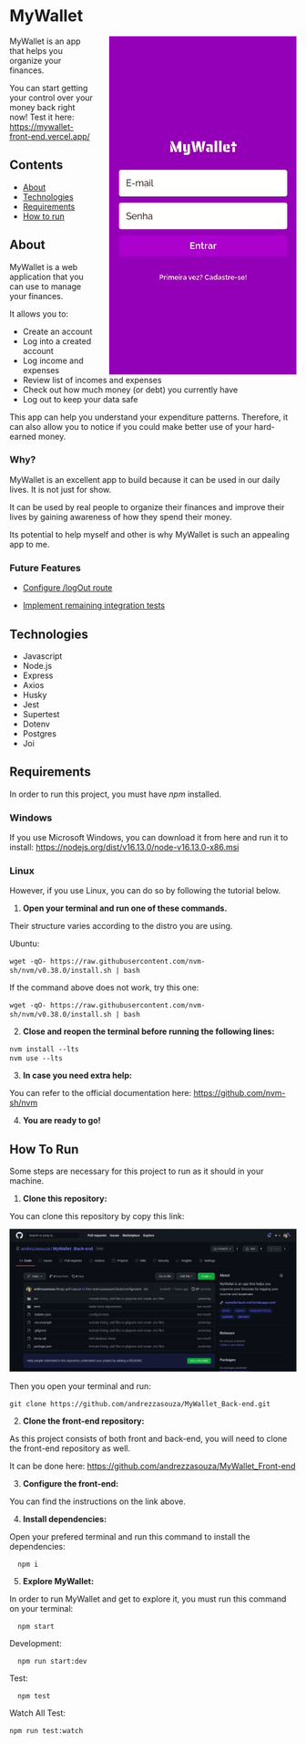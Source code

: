 <h1>MyWallet</h1>

<img src='./src/assets/images/mywallet.gif' alt='Gif showing how to use MyWallet' align='right' style='margin-left: 25px;' />

MyWallet is an app that helps you organize your finances.

You can start getting your control over your money back right now! Test it here: https://mywallet-front-end.vercel.app/

<h2>Contents</h2>

- <a href="#about">About</a>
- <a href="#tech">Technologies</a>
- <a href="#reqs">Requirements</a>
- <a href="#run">How to run</a>

<h2 id="about">About</h2>

MyWallet is a web application that you can use to manage your finances.

It allows you to:

- Create an account
- Log into a created account
- Log income and expenses
- Review list of incomes and expenses
- Check out how much money (or debt) you currently have
- Log out to keep your data safe

This app can help you understand your expenditure patterns. Therefore, it can also allow you to notice if you could make better use of your hard-earned money.

<h3>Why?</h3>

MyWallet is an excellent app to build because it can be used in our daily lives. It is not just for show.

It can be used by real people to organize their finances and improve their lives by gaining awareness of how they spend their money.

Its potential to help myself and other is why MyWallet is such an appealing app to me.

<h3> Future Features </h3>
<a href="https://github.com/andrezzasouza/MyWallet_Back-end/issues/4">

- Configure /logOut route
  </a>

<a href="https://github.com/andrezzasouza/MyWallet_Back-end/issues/5">

- Implement remaining integration tests
  </a>

<h2 id="tech">Technologies</h2>

- Javascript
- Node.js
- Express
- Axios
- Husky
- Jest
- Supertest
- Dotenv
- Postgres
- Joi

<h2 id="reqs">Requirements</h2>

In order to run this project, you must have _npm_ installed.

<h3>Windows</h3>

If you use Microsoft Windows, you can download it from here and run it to install: https://nodejs.org/dist/v16.13.0/node-v16.13.0-x86.msi

<h3>Linux</h3>

However, if you use Linux, you can do so by following the tutorial below.

1. **Open your terminal and run one of these commands.**

Their structure varies according to the distro you are using.

Ubuntu:

```
wget -qO- https://raw.githubusercontent.com/nvm-sh/nvm/v0.38.0/install.sh | bash
```

If the command above does not work, try this one:

```
wget -qO- https://raw.githubusercontent.com/nvm-sh/nvm/v0.38.0/install.sh | bash
```

2. **Close and reopen the terminal before running the following lines:**

```
nvm install --lts
nvm use --lts
```

3. **In case you need extra help:**

You can refer to the official documentation here: https://github.com/nvm-sh/nvm

4. **You are ready to go!**

<h2 id="run">How To Run</h2>

Some steps are necessary for this project to run as it should in your machine.

1. **Clone this repository:**

You can clone this repository by copy this link:

<img src='./src/assets/images/back-clone.gif' alt="Gif showing how to copy this repository's clone link" />

Then you open your terminal and run:

```
git clone https://github.com/andrezzasouza/MyWallet_Back-end.git
```

2. **Clone the front-end repository:**

As this project consists of both front and back-end, you will need to clone the front-end repository as well.

It can be done here: https://github.com/andrezzasouza/MyWallet_Front-end

3. **Configure the front-end:**

You can find the instructions on the link above.

4. **Install dependencies:**

Open your prefered terminal and run this command to install the dependencies:

```
  npm i
```

5. **Explore MyWallet:**

In order to run MyWallet and get to explore it, you must run this command on your terminal:

```
  npm start
```

Development:

```
  npm run start:dev
```

Test:

```
  npm test
```

Watch All Test:

```
npm run test:watch
```
